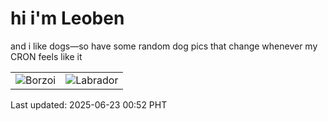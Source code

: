 # hi i'm Leoben

and i like dogs—so have some random dog pics that change whenever my CRON feels like it

|  |  |
|--------|----------|
| ![Borzoi](https://random-dog-vercel.vercel.app/api/random-borzoi?v=1750611132) | ![Labrador](https://random-dog-vercel.vercel.app/api/random-labrador?v=1750611132) |

Last updated: 2025-06-23 00:52 PHT
